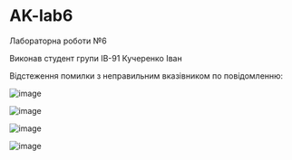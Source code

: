 # AK-lab6

Лабораторна роботи №6

Виконав студент групи ІВ-91 Кучеренко Іван

Відстеження помилки з неправильним вказівником по повідомленню:

![image](https://user-images.githubusercontent.com/66551575/147173959-dd169ab5-e436-47e2-8214-7fe1783be050.png)

![image](https://user-images.githubusercontent.com/66551575/147173968-97bcfa22-eeed-4f06-99fa-0363748ed4eb.png)

![image](https://user-images.githubusercontent.com/66551575/147173977-ad866f9c-fbc9-486f-8a71-a261a8a6ca3d.png)

![image](https://user-images.githubusercontent.com/66551575/147173988-da194e4f-c9fc-4107-87a5-da7a4d1cf29c.png)
